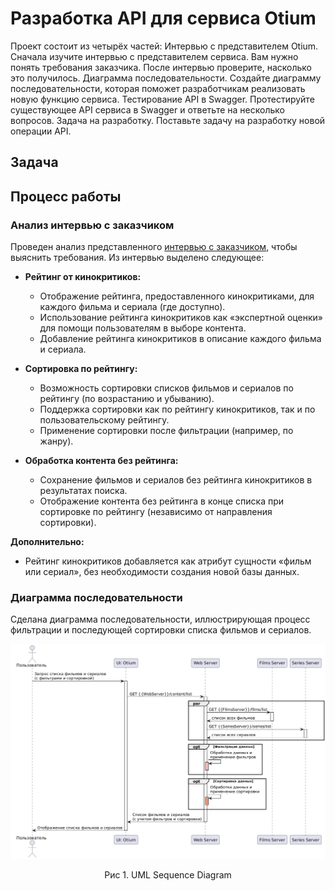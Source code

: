# Разработка API для сервиса Otium


Проект состоит из четырёх частей:
Интервью с представителем Otium. Сначала изучите интервью с представителем сервиса. Вам нужно понять требования заказчика. После интервью проверите, насколько это получилось.
Диаграмма последовательности. Создайте диаграмму последовательности, которая поможет разработчикам реализовать новую функцию сервиса.
Тестирование API в Swagger. Протестируйте существующее API сервиса в Swagger и ответьте на несколько вопросов.
Задача на разработку. Поставьте задачу на разработку новой операции API.

## Задача



## Процесс работы

### Анализ интервью с заказчиком
Проведен анализ представленного [интервью с заказчиком](https://docs.google.com/document/d/1cKapG1cH4Fv04UFsRkv0Bl2ugs78g-yjV7koLaKff0U/edit?usp=sharing), чтобы выяснить требования. Из интервью выделено следующее:

*   **Рейтинг от кинокритиков:**
    *   Отображение рейтинга, предоставленного кинокритиками, для каждого фильма и сериала (где доступно).
    *   Использование рейтинга кинокритиков как «экспертной оценки» для помощи пользователям в выборе контента.
    *   Добавление рейтинга кинокритиков в описание каждого фильма и сериала.

*   **Сортировка по рейтингу:**
    *   Возможность сортировки списков фильмов и сериалов по рейтингу (по возрастанию и убыванию).
    *   Поддержка сортировки как по рейтингу кинокритиков, так и по пользовательскому рейтингу.
    *   Применение сортировки после фильтрации (например, по жанру).

*   **Обработка контента без рейтинга:**
    *   Сохранение фильмов и сериалов без рейтинга кинокритиков в результатах поиска.
    *   Отображение контента без рейтинга в конце списка при сортировке по рейтингу (независимо от направления сортировки).

**Дополнительно:**

*   Рейтинг кинокритиков добавляется как атрибут сущности «фильм или сериал», без необходимости создания новой базы данных.

### Диаграмма последовательности

Сделана диаграмма последовательности, иллюстрирующая процесс фильтрации и последующей сортировки списка фильмов и сериалов.

![Обновленная диаграмма UML](https://github.com/EVTrukhina/practicum_Y/blob/main/Диаграмма%20последовательности%20Otium.png)
<p align="center">Рис 1. UML Sequence Diagram</p>
